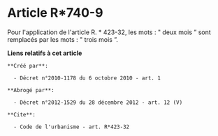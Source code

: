 # Article R*740-9

Pour l'application de l'article R. * 423-32, les mots : " deux mois ” sont remplacés par les mots : " trois mois ”.

**Liens relatifs à cet article**

	**Créé par**:

	  - Décret n°2010-1178 du 6 octobre 2010 - art. 1

	**Abrogé par**:

	  - Décret n°2012-1529 du 28 décembre 2012 - art. 12 (V)

	**Cite**:

	  - Code de l'urbanisme - art. R*423-32

